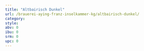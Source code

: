```yaml
---
title: "Altbairisch Dunkel"
url: /brauerei-aying-franz-inselkammer-kg/altbairisch-dunkel/
category: 
style: 
abv: 0
ibu: 0
srm: 0
upc: 0
---
```


